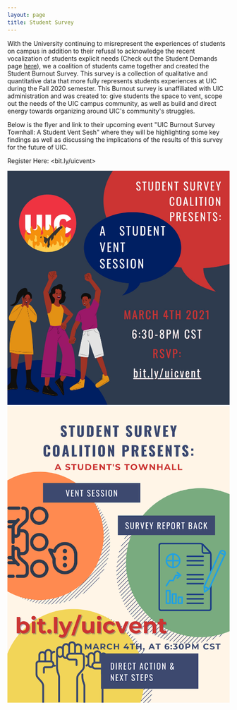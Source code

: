 ```yaml
---
layout: page
title: Student Survey
---
```


With the University continuing to misrepresent the experiences of students on campus in addition to their refusal to acknowledge the recent vocalization of students explicit needs (Check out the Student Demands page [here](https://dragondebt.com/student-demands/)), we a coalition of students came together and created the Student Burnout Survey. This survey is a collection of qualitative and quantitative data that more fully represents students experiences at UIC during the Fall 2020 semester. This Burnout survey is unaffiliated with UIC administration and was created to: give students the space to vent, scope out the needs of the UIC campus community, as well as build and direct energy towards organizing around UIC's community's struggles.

Below is the flyer and link to their upcoming event "UIC Burnout Survey Townhall: A Student Vent Sesh" where they will be highlighting some key findings as well as discussing the implications of the results of this survey for the future of UIC.

Register Here: <bit.ly/uicvent>

![Vent Session](/public/images/shares/vent-session.jpg#left) ![Town Hall](/public/images/shares/townhall.png#right)
